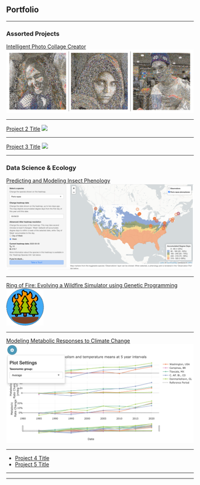 ## Portfolio

---

### Assorted Projects 

[Intelligent Photo Collage Creator](https://github.com/icaruso21/intellage)
<img src="images/intellage-sample-new.png?raw=true"/>

---
[Project 2 Title](/pdf/sample_presentation.pdf)
<img src="images/dummy_thumbnail.jpg?raw=true"/>

---
[Project 3 Title](http://example.com/)
<img src="images/dummy_thumbnail.jpg?raw=true"/>

---

### Data Science & Ecology

[Predicting and Modeling Insect Phenology](https://github.com/icaruso21/Insect-Phenology-Forecaster)
<img src="images/insect-phenology-heatmap.png?raw=true"/>

---
[Ring of Fire: Evolving a Wildfire Simulator using Genetic Programming](https://github.com/Oliver-BE/ring-of-fire)
<img src="images/ring-of-fire.png?raw=true" width="20%" align=”right”/>

---
[Modeling Metabolic Responses to Climate Change](https://github.com/trenchproject/Climate-Change-Metabolism)
<img src="images/climate-metabolism.png?raw=true"/>

---
- [Project 4 Title](http://example.com/)
- [Project 5 Title](http://example.com/)

---




---

